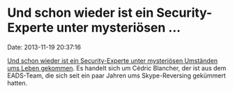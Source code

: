 Und schon wieder ist ein Security-Experte unter mysteriösen \...
================================================================

Date: 2013-11-19 20:37:16

[Und schon wieder ist ein Security-Experte unter mysteriösen Umständen
ums Leben
gekommen](http://www.theregister.co.uk/2013/11/12/cdric_sid_blancher_dead_at_37/).
Es handelt sich um Cédric Blancher, der ist aus dem EADS-Team, die sich
seit ein paar Jahren ums Skype-Reversing gekümmert hatten.
